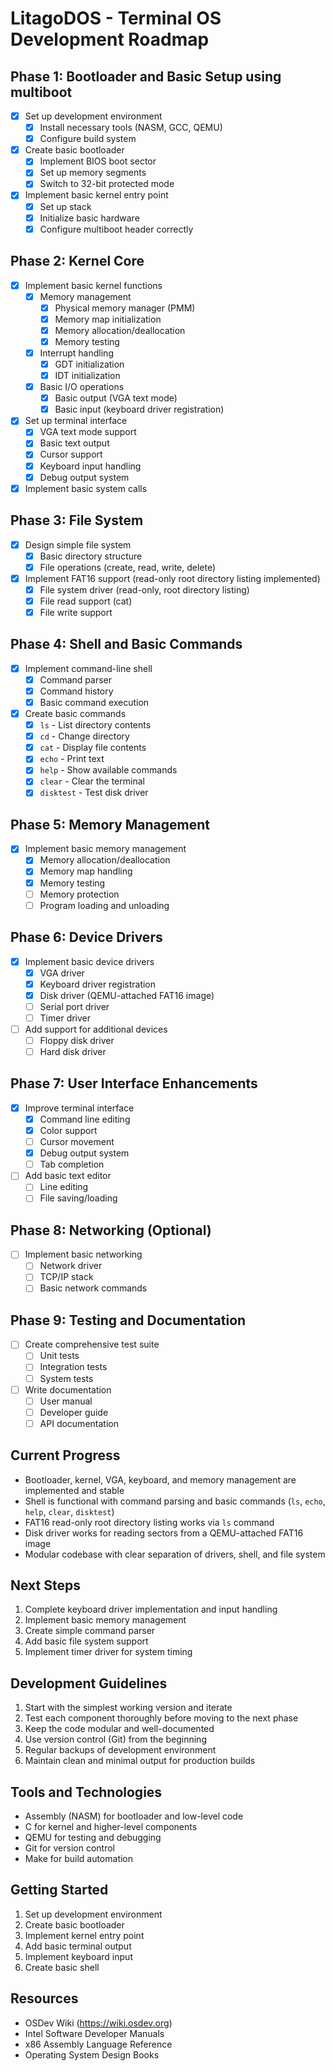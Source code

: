 # LitagoDOS - Terminal OS Development Roadmap

## Phase 1: Bootloader and Basic Setup using multiboot
- [x] Set up development environment
  - [x] Install necessary tools (NASM, GCC, QEMU)
  - [x] Configure build system
- [x] Create basic bootloader
  - [x] Implement BIOS boot sector
  - [x] Set up memory segments
  - [x] Switch to 32-bit protected mode
- [x] Implement basic kernel entry point
  - [x] Set up stack
  - [x] Initialize basic hardware
  - [x] Configure multiboot header correctly

## Phase 2: Kernel Core
- [x] Implement basic kernel functions
  - [x] Memory management
    - [x] Physical memory manager (PMM)
    - [x] Memory map initialization
    - [x] Memory allocation/deallocation
    - [x] Memory testing
  - [x] Interrupt handling
    - [x] GDT initialization
    - [x] IDT initialization
  - [x] Basic I/O operations
    - [x] Basic output (VGA text mode)
    - [x] Basic input (keyboard driver registration)
- [x] Set up terminal interface
  - [x] VGA text mode support
  - [x] Basic text output
  - [x] Cursor support
  - [x] Keyboard input handling
  - [x] Debug output system
- [x] Implement basic system calls

## Phase 3: File System
- [x] Design simple file system
  - [x] Basic directory structure
  - [x] File operations (create, read, write, delete)
- [x] Implement FAT16 support (read-only root directory listing implemented)
  - [x] File system driver (read-only, root directory listing)
  - [x] File read support (cat)
  - [x] File write support

## Phase 4: Shell and Basic Commands
- [x] Implement command-line shell
  - [x] Command parser
  - [x] Command history
  - [x] Basic command execution
- [x] Create basic commands
  - [x] `ls` - List directory contents
  - [x] `cd` - Change directory
  - [x] `cat` - Display file contents
  - [x] `echo` - Print text
  - [x] `help` - Show available commands
  - [x] `clear` - Clear the terminal
  - [x] `disktest` - Test disk driver

## Phase 5: Memory Management
- [x] Implement basic memory management
  - [x] Memory allocation/deallocation
  - [x] Memory map handling
  - [x] Memory testing
  - [ ] Memory protection
  - [ ] Program loading and unloading
  
## Phase 6: Device Drivers
- [x] Implement basic device drivers
  - [x] VGA driver
  - [x] Keyboard driver registration
  - [x] Disk driver (QEMU-attached FAT16 image)
  - [ ] Serial port driver
  - [ ] Timer driver
- [ ] Add support for additional devices
  - [ ] Floppy disk driver
  - [ ] Hard disk driver

## Phase 7: User Interface Enhancements
- [x] Improve terminal interface
  - [x] Command line editing
  - [x] Color support
  - [ ] Cursor movement
  - [x] Debug output system
  - [ ] Tab completion
- [ ] Add basic text editor
  - [ ] Line editing
  - [ ] File saving/loading

## Phase 8: Networking (Optional)
- [ ] Implement basic networking
  - [ ] Network driver
  - [ ] TCP/IP stack
  - [ ] Basic network commands

## Phase 9: Testing and Documentation
- [ ] Create comprehensive test suite
  - [ ] Unit tests
  - [ ] Integration tests
  - [ ] System tests
- [ ] Write documentation
  - [ ] User manual
  - [ ] Developer guide
  - [ ] API documentation

## Current Progress
- Bootloader, kernel, VGA, keyboard, and memory management are implemented and stable
- Shell is functional with command parsing and basic commands (`ls`, `echo`, `help`, `clear`, `disktest`)
- FAT16 read-only root directory listing works via `ls` command
- Disk driver works for reading sectors from a QEMU-attached FAT16 image
- Modular codebase with clear separation of drivers, shell, and file system

## Next Steps
1. Complete keyboard driver implementation and input handling
2. Implement basic memory management
3. Create simple command parser
4. Add basic file system support
5. Implement timer driver for system timing

## Development Guidelines
1. Start with the simplest working version and iterate
2. Test each component thoroughly before moving to the next phase
3. Keep the code modular and well-documented
4. Use version control (Git) from the beginning
5. Regular backups of development environment
6. Maintain clean and minimal output for production builds

## Tools and Technologies
- Assembly (NASM) for bootloader and low-level code
- C for kernel and higher-level components
- QEMU for testing and debugging
- Git for version control
- Make for build automation

## Getting Started
1. Set up development environment
2. Create basic bootloader
3. Implement kernel entry point
4. Add basic terminal output
5. Implement keyboard input
6. Create basic shell

## Resources
- OSDev Wiki (https://wiki.osdev.org)
- Intel Software Developer Manuals
- x86 Assembly Language Reference
- Operating System Design Books 